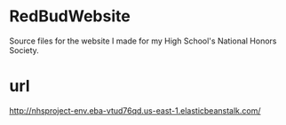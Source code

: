 # RedBudWebsite
Source files for the website I made for my High School's National Honors Society.

# url
http://nhsproject-env.eba-vtud76qd.us-east-1.elasticbeanstalk.com/
